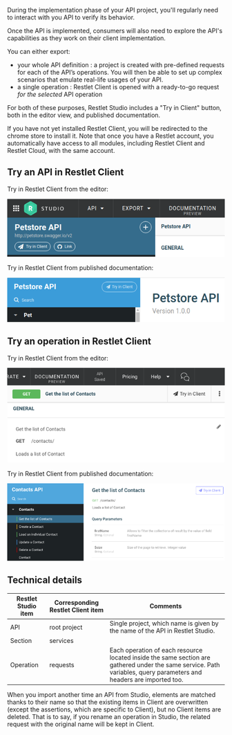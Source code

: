 During the implementation phase of your API project, you'll regularly need to interact with you API to verify its behavior.

Once the API is implemented, consumers will also need to explore the API's capabilities as they work on their client implementation.

You can either export:

* your whole API definition : a project is created with pre-defined requests for each of the API’s operations. You will then be able to set up complex scenarios that emulate real-life usages of your API.
* a single operation : Restlet Client is opened with a ready-to-go request *for the selected* API operation


For both of these purposes, Restlet Studio includes a "Try in Client" button, both in the editor view, and published documentation.

If you have not yet installed Restlet Client, you will be redirected to the chrome store to install it. Note that once you have a Restlet account, you automatically have access to all modules, including Restlet Client and Restlet Cloud, with the same account.

## Try an API in Restlet Client

Try in Restlet Client from the editor:

![Try in Restlet Client from the editor](images/tryapieditor.png "Try in Restlet Client from the editor")

Try in Restlet Client from published documentation:

![Try in Restlet Client from published documentation](images/tryapidoc.png "Try in Restlet Client from published documentation")

## Try an operation in Restlet Client

Try in Restlet Client from the editor:

![Try in Restlet Client from the editor](images/tryoperationeditor.png "Try in Restlet Client from the editor")

Try in Restlet Client from published documentation:

![Try in Restlet Client from published documentation](images/tryoperationdoc.png "Try in Restlet Client from published documentation")


## Technical details

| Restlet Studio item | Corresponding Restlet Client item | Comments
|---------------------|-----------------------------------|---------
| API | root project | Single project, which name is given by the name of the API in Restlet Studio.
| Section | services |
| Operation | requests | Each operation of each resource located inside the same section are gathered under the same service. Path variables, query parameters and headers are imported too.

When you import another time an API from Studio, elements are matched thanks to their name so that the existing items in Client are overwritten (except the assertions, which are specific to Client), but no Client items are deleted.
That is to say, if you rename an operation in Studio, the related request with the original name will be kept in Client.
